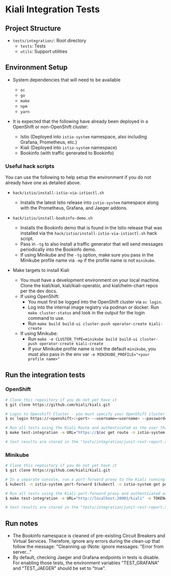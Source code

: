 # Kiali Integration Tests

## Project Structure

* `tests/integration/`:  Root directory
    *  `tests`:  Tests
    *  `utils`:  Support utilities


## Environment Setup

* System dependencies that will need to be available
    *  `oc`
    *  `go`
    *  `make`
    *  `npm`
    *  `yarn`

* It is expected that the following have already been deployed in a OpenShift or non-OpenShift cluster:
    * Istio (Deployed into `istio-system` namespace, also including Grafana, Prometheus, etc.)
    * Kiali (Deployed into `istio-system` namespace)
    * Bookinfo (with traffic generated to Bookinfo)

### Useful hack scripts

You can use the following to help setup the environment if you do not already have one as detailed above.

* `hack/istio/install-istio-via-istioctl.sh`
    * Installs the latest Istio release into `istio-system` namespace along with the Prometheus, Grafana, and Jaeger addons.

* `hack/istio/install-bookinfo-demo.sh`
    * Installs the Bookinfo demo that is found in the Istio release that was installed via the `hack/istio/install-istio-via-istioctl.sh` hack script.
    * Pass in `-tg` to also install a traffic generator that will send messages periodically into the Bookinfo demo.
    * If using Minikube and the `-tg` option, make sure you pass in the Minikube profile name via `-mp` if the profile name is not `minikube`.

* Make targets to install Kiali
    * You must have a development environment on your local machine. Clone the kiali/kiali, kiali/kiali-operator, and kiali/helm-chart repos per the dev docs.
    * If using OpenShift:
        * You must first be logged into the OpenShift cluster via `oc login`.
        * Log into the internal image registry via podman or docker. Run `make cluster-status` and look in the output for the login command to use.
        * Run `make build build-ui cluster-push operator-create kiali-create`
    * If using Minikube:
        * Run `make -e CLUSTER_TYPE=minikube build build-ui cluster-push operator-create kiali-create`
        * If your Minikube profile name is not the default `minikube`, you must also pass in the env var `-e MINIKUBE_PROFILE="<your profile name>"`

## Run the integration tests

### OpenShift

```sh
# Clone this repository if you do not yet have it
$ git clone https://github.com/kiali/kiali.git

# Login to Openshift Cluster - you must specify your OpenShift cluster information and credentials
$ oc login https://<openshift>:<port> --username=<username> --password=<password> --insecure-skip-tls-verify=true

# Run all tests using the Kiali Route and authenticated as the user that is logged in
$ make test-integration -e URL="https://$(oc get route -n istio-system kiali -o 'jsonpath={.spec.host}')" -e TOKEN="$(oc whoami -t)"

# test results are stored in the "tests/integration/junit-rest-report.xml" file
```

### Minikube

```sh
# Clone this repository if you do not yet have it
$ git clone https://github.com/kiali/kiali.git

# In a separate console, run a port-forward proxy to the Kiali running in the cluster
$ kubectl -n istio-system port-forward $(kubectl -n istio-system get pod -l app.kubernetes.io/name=kiali -o name) 20001:20001

# Run all tests using the Kiali port-forward proxy and authenticated as the Kiali service account
$ make test-integration -e URL="http://localhost:20001/kiali" -e TOKEN="$(kubectl get -n istio-system $(kubectl get secret -n istio-system -o name | grep 'kiali.*-token' | head -n 1) -o jsonpath={.data.token} | base64 -d)"

# test results are stored in the "tests/integration/junit-rest-report.xml" file
```

## Run notes

* The Bookinfo namespace is cleaned of pre-existing Circuit Breakers and Virtual Services.
  Therefore, ignore any errors during the clean-up that follow the message:
    "Cleanning up (Note: ignore messages: "Error from server..."
* By default, checking Jaeger and Grafana endpoints in tests is disable.
  For enabling those tests, the environment variables "TEST_GRAFANA" and "TEST_JAEGER" should be set to "true".
